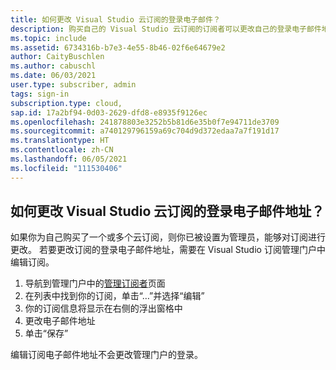 ```yaml
---
title: 如何更改 Visual Studio 云订阅的登录电子邮件？
description: 购买自己的 Visual Studio 云订阅的订阅者可以更改自己的登录电子邮件地址
ms.topic: include
ms.assetid: 6734316b-b7e3-4e55-8b46-02f6e64679e2
author: CaityBuschlen
ms.author: cabuschl
ms.date: 06/03/2021
user.type: subscriber, admin
tags: sign-in
subscription.type: cloud,
sap.id: 17a2bf94-0d03-2629-dfd8-e8935f9126ec
ms.openlocfilehash: 241878803e3252b5b81d6e35b0f7e94711de3709
ms.sourcegitcommit: a740129796159a69c704d9d372edaa7a7f191d17
ms.translationtype: HT
ms.contentlocale: zh-CN
ms.lasthandoff: 06/05/2021
ms.locfileid: "111530406"
---
```

## <a name="how-can-i-change-the-sign-in-email-address-on-my-visual-studio-cloud-subscription"></a>如何更改 Visual Studio 云订阅的登录电子邮件地址？

如果你为自己购买了一个或多个云订阅，则你已被设置为管理员，能够对订阅进行更改。 若要更改订阅的登录电子邮件地址，需要在 Visual Studio 订阅管理门户中编辑订阅。

1. 导航到管理门户中的[管理订阅者](https://manage.visualstudio.com/subscribers)页面
2. 在列表中找到你的订阅，单击“…”并选择“编辑” 
3. 你的订阅信息将显示在右侧的浮出窗格中
4. 更改电子邮件地址 
5. 单击“保存” 

编辑订阅电子邮件地址不会更改管理门户的登录。